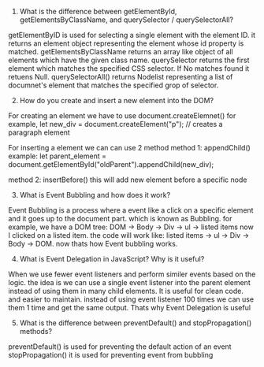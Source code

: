 1. What is the difference between getElementById, getElementsByClassName, and querySelector / querySelectorAll?

getElementByID is used for selecting a single element with the element ID. it returns an element object representing the element whose id property is matched.
getElementsByClassName returns an array like object of all elements which have the given class name.
querySelector returns the first element which matches the specified CSS selector. If No matches found it retuens Null.
querySelectorAll() returns Nodelist representing a list of documnet's element that matches the specified grop of selector.

2. How do you create and insert a new element into the DOM?

For creating an element we have to use document.createElemnet()
for example, let new_div = document.createElement("p"); // creates a paragraph element

For inserting a element we can can use 2 method
method 1: appendChild()
example: let parent_element = document.getElementById("oldParent").appendChild(new_div);

method 2: insertBefore() this will add new element before a specific node

3. What is Event Bubbling and how does it work?

Event Bubbling is a process where a event like a click on a specific element and it goes up to the document part. which is known as Bubbling.
for example, we have a DOM tree:
DOM -> Body -> Div -> ul -> listed items
now I clicked on a listed item. the code will work like:
listed items -> ul -> Div -> Body -> DOM.
now thats how Event bubbling works.

4. What is Event Delegation in JavaScript? Why is it useful?

When we use fewer event listeners and perform similer events based on the logic. the idea is we can use a single event listener into the parent element instead of using them in many child elements.
It is useful for clean code. and easier to maintain. instead of using event listener 100 times we can use them 1 time and get the same output. Thats why Event Delegation is useful

5. What is the difference between preventDefault() and stopPropagation() methods?

preventDefault() is used for preventing the default action of an event
stopPropagation() it is used for preventing event from bubbling
